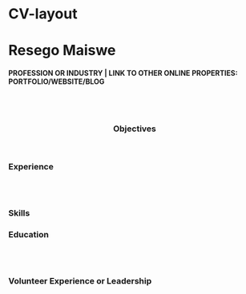 # CV-layout
<!DOCTYPE html>
<html>
<div>
 <head(increase indent)>
 <h1>Resego Maiswe</h1>
  <h4>PROFESSION OR INDUSTRY | LINK TO OTHER ONLINE PROPERTIES: PORTFOLIO/WEBSITE/BLOG</h4>
</head>
 </div> 
  <style>
   
  </style>
  <body>
   <br>
   <br>
    <aside(left)>
   <header>
          <section id= "Objective">
           <h3>Objectives</h3>
          </section>  
   </header>
   </aside>
   <aside(right) 
           <section id= "Experience">
           <h3>Experience</h3>
           </section>
   </aside>
   <br>
   <br>
   <aside(left)>
           <section id= "Skills">
           <h3>Skills</h3>
           </section>
   </aside>
   <aside(right)>
           <section id= "Education">
            <h3> Education<?h3>
           </section>
   </aside>
   <br>
   <br>
   <aside(right)>
           <section id= "Volunteer Experience or Leadership">
           <h3>Volunteer Experience or Leadership</h3>
           </section>
   </aside>
  </body>
</head>
</html>
